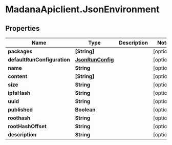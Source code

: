 # MadanaApiclient.JsonEnvironment

## Properties

Name | Type | Description | Notes
------------ | ------------- | ------------- | -------------
**packages** | **[String]** |  | [optional] 
**defaultRunConfiguration** | [**JsonRunConfig**](JsonRunConfig.md) |  | [optional] 
**name** | **String** |  | [optional] 
**content** | **[String]** |  | [optional] 
**size** | **String** |  | [optional] 
**ipfsHash** | **String** |  | [optional] 
**uuid** | **String** |  | [optional] 
**published** | **Boolean** |  | [optional] 
**roothash** | **String** |  | [optional] 
**rootHashOffset** | **String** |  | [optional] 
**description** | **String** |  | [optional] 


